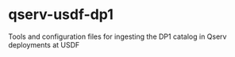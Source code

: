 # qserv-usdf-dp1
Tools and configuration files for ingesting the DP1 catalog in Qserv deployments at USDF
